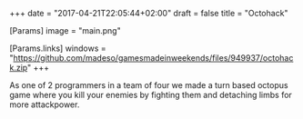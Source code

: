 +++
date = "2017-04-21T22:05:44+02:00"
draft = false
title = "Octohack"

[Params]
image = "main.png"

[Params.links]
windows = "https://github.com/madeso/gamesmadeinweekends/files/949937/octohack.zip"
+++

As one of 2 programmers in a team of four we made a turn based octopus game where you kill your enemies by fighting them and detaching limbs for more attackpower.
